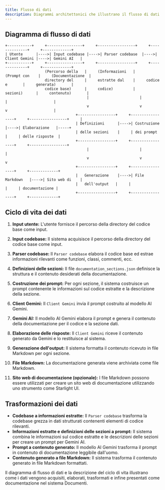 ```yaml
---
title: Flusso di dati
description: Diagrammi architettonici che illustrano il flusso di dati nel sistema Documenti.
---
```


## Diagramma di flusso di dati

```
+-----------+     +----------------+     +-----------------+     +--------------+     +-------------+
| Utente      |---->| Input codebase |---->| Parser codebase  |---->| Client Gemini |---->| Gemini AI   |
+-----------+     +----------------+     +-----------------+     +--------------+     +-------------+
                  (Percorso della   |     (Informazioni   |     (Prompt con    |     (Documentazione  |
                  directory del     |     estratte dal    |     codice e       |     generata)       |
                  codice base)      |     codice)         |     sezioni)      |     contenuto)       |
                                     |                       |                     |                     |
                                     v                       v                     v                     |
                                +-----------------+     +-----------------+     +-----------------+     |
                                | Definizioni      |---->| Costruzione     |---->| Elaborazione   |-----+
                                | delle sezioni    |     | dei prompt       |     | delle risposte  |
                                +-----------------+     +-----------------+     +-----------------+
                                     |                       |                     |
                                     v                       v                     v
                                +-----------------+     +-----------------+     +-------------+
                                |   Generazione    |---->| File Markdown   |---->| Sito web di    |
                                |   dell'output   |     |                 |     | documentazione |
                                +-----------------+     +-----------------+     +-------------+
```

## Ciclo di vita dei dati

1. **Input utente:** L'utente fornisce il percorso della directory del codice base come input.

2. **Input codebase:** Il sistema acquisisce il percorso della directory del codice base come input.

3. **Parser codebase:** Il `Parser codebase` elabora il codice base ed estrae informazioni rilevanti come funzioni, classi, commenti, ecc.

4. **Definizioni delle sezioni:** Il file `documentation_sections.json` definisce la struttura e il contenuto desiderati della documentazione.

5. **Costruzione dei prompt:** Per ogni sezione, il sistema costruisce un prompt contenente le informazioni sul codice estratte e la descrizione della sezione.

6. **Client Gemini:** Il `Client Gemini` invia il prompt costruito al modello AI Gemini.

7. **Gemini AI:** Il modello AI Gemini elabora il prompt e genera il contenuto della documentazione per il codice e la sezione dati.

8. **Elaborazione delle risposte:** Il `Client Gemini` riceve il contenuto generato da Gemini e lo restituisce al sistema.

9. **Generazione dell'output:** Il sistema formatta il contenuto ricevuto in file Markdown per ogni sezione.

10. **File Markdown:** La documentazione generata viene archiviata come file Markdown.

11. **Sito web di documentazione (opzionale):** I file Markdown possono essere utilizzati per creare un sito web di documentazione utilizzando uno strumento come Starlight UI.

## Trasformazioni dei dati

- **Codebase a informazioni estratte:** Il `Parser codebase` trasforma la codebase grezza in dati strutturati contenenti elementi di codice rilevanti.
- **Informazioni estratte e definizioni delle sezioni a prompt:** Il sistema combina le informazioni sul codice estratte e le descrizioni delle sezioni per creare un prompt per Gemini AI.
- **Prompt a contenuto generato:** Il modello AI Gemini trasforma il prompt in contenuto di documentazione leggibile dall'uomo.
- **Contenuto generato a file Markdown:** Il sistema trasforma il contenuto generato in file Markdown formattati.

Il diagramma di flusso di dati e la descrizione del ciclo di vita illustrano come i dati vengono acquisiti, elaborati, trasformati e infine presentati come documentazione nel sistema Documenti. 






